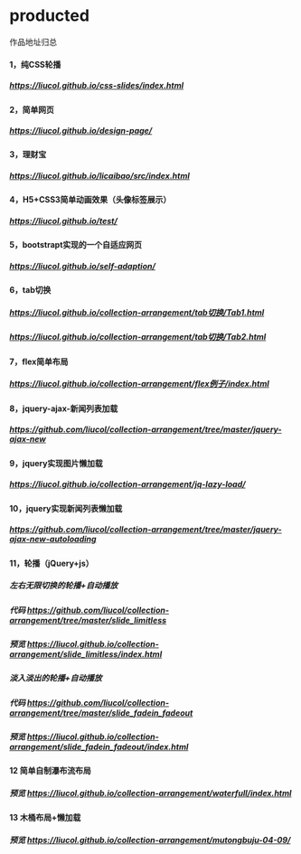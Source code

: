 # producted
作品地址归总
#### 1，纯CSS轮播
##### https://liucol.github.io/css-slides/index.html
#### 2，简单网页
##### https://liucol.github.io/design-page/
#### 3，理财宝
##### https://liucol.github.io/licaibao/src/index.html
#### 4，H5+CSS3简单动画效果（头像标签展示）
##### https://liucol.github.io/test/
#### 5，bootstrapt实现的一个自适应网页
##### https://liucol.github.io/self-adaption/
#### 6，tab切换
##### https://liucol.github.io/collection-arrangement/tab切换/Tab1.html
##### https://liucol.github.io/collection-arrangement/tab切换/Tab2.html
#### 7，flex简单布局
##### https://liucol.github.io/collection-arrangement/flex例子/index.html  
#### 8，jquery-ajax-新闻列表加载
##### https://github.com/liucol/collection-arrangement/tree/master/jquery-ajax-new
#### 9，jquery实现图片懒加载
##### https://liucol.github.io/collection-arrangement/jq-lazy-load/
#### 10，jquery实现新闻列表懒加载
##### https://github.com/liucol/collection-arrangement/tree/master/jquery-ajax-new-autoloading
#### 11，轮播（jQuery+js）
##### 左右无限切换的轮播+自动播放
##### 代码 https://github.com/liucol/collection-arrangement/tree/master/slide_limitless
##### 预览 https://liucol.github.io/collection-arrangement/slide_limitless/index.html
##### 淡入淡出的轮播+自动播放
##### 代码 https://github.com/liucol/collection-arrangement/tree/master/slide_fadein_fadeout
##### 预览 https://liucol.github.io/collection-arrangement/slide_fadein_fadeout/index.html
#### 12 简单自制瀑布流布局
##### 预览 https://liucol.github.io/collection-arrangement/waterfull/index.html
#### 13 木桶布局+懒加载
##### 预览 https://liucol.github.io/collection-arrangement/mutongbuju-04-09/
